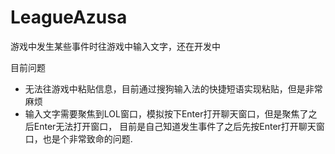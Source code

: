 # LeagueAzusa
游戏中发生某些事件时往游戏中输入文字，还在开发中

目前问题
- 无法往游戏中粘贴信息，目前通过搜狗输入法的快捷短语实现粘贴，但是非常麻烦
- 输入文字需要聚焦到LOL窗口，模拟按下Enter打开聊天窗口，但是聚焦了之后Enter无法打开窗口，
  目前是自己知道发生事件了之后先按Enter打开聊天窗口，也是个非常致命的问题.
